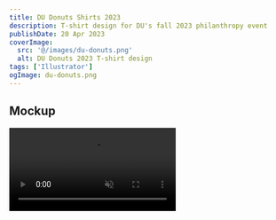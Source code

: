 ```yaml
---
title: DU Donuts Shirts 2023
description: T-shirt design for DU's fall 2023 philanthropy event
publishDate: 20 Apr 2023
coverImage:
  src: '@/images/du-donuts.png'
  alt: DU Donuts 2023 T-shirt design
tags: ['Illustrator']
ogImage: du-donuts.png
---
```


## Mockup

<div class="w-full">
<video class="mx-auto" autoplay loop muted playsinline>
  <source src="https://content.mikepayne.me/file/payne-portfolio/du-donuts.mp4" type="video/mp4" />
  Your browser does not support the video tag.
</video>
</div>
